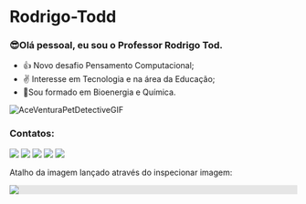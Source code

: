 # Rodrigo-Todd

### 😎Olá pessoal, eu sou o Professor Rodrigo Tod.


- 👍 Novo desafio Pensamento Computacional;
- ✌️ Interesse em Tecnologia e na área da Educação;
- 🎍Sou formado em Bioenergia e Química.

![AceVenturaPetDetectiveGIF](https://user-images.githubusercontent.com/108306153/176061730-289cf76a-08c9-4771-8907-f46e0d0c74f3.gif)

### Contatos:

<div>
<a href="https://www.youtube.com/seu-canal-youtube-aqui" target="_blank"><img src="https://img.shields.io/badge/YouTube-FF0000?style=for-the-badge&logo=youtube&logoColor=white" target="_blank"></a>
<a href="https://instagram.com/seu-usuário-instagram-aqui" target="_blank"><img src="https://img.shields.io/badge/-Instagram-%23E4405F?style=for-the-badge&logo=instagram&logoColor=white" target="_blank"></a>
<a href="https://www.twitch.tv/seu-usuário-aqui" target="_blank"><img src="https://img.shields.io/badge/Twitch-9146FF?style=for-the-badge&logo=twitch&logoColor=white" target="_blank"></a>
<a href = "mailto:contato@seu-usuário-aqui"><img src="https://img.shields.io/badge/Gmail-D14836?style=for-the-badge&logo=gmail&logoColor=white" target="_blank"></a>
<a href="https://www.linkedin.com/in/seu-usuário-linkedln-aqui" target="_blank"><img src="https://img.shields.io/badge/-LinkedIn-%230077B5?style=for-the-badge&logo=linkedin&logoColor=white" target="_blank"></a>   
</div>

Atalho da imagem lançado através do inspecionar imagem:

<img style="display: block;-webkit-user-select: none;margin: auto;background-color: hsl(0, 0%, 90%);transition: background-color 300ms;" src="https://pixnio.com/free-images/2017/11/14/2017-11-14-09-00-21-1200x900.jpg">

